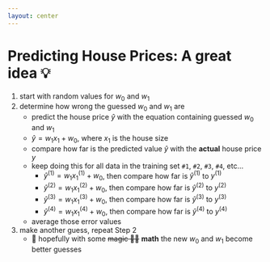 ```yaml
---
layout: center
---
```


# Predicting House Prices: A great idea 💡

1. start with random values for $w_0$ and $w_1$
2. determine how wrong the guessed $w_0$ and $w_1$ are
   - predict the house price $\hat{y}$ with the equation containing guessed $w_0$ and $w_1$
   - $\hat{y} = w_1x_1 + w_0$, where $x_1$ is the house size
   - compare how far is the predicted value $\hat{y}$ with the **actual** house price $y$
   - keep doing this for all data in the training set `#1`, `#2`, `#3`, `#4`, etc...
     + $\hat{y}^{(1)} = w_1x_1^{(1)} + w_0$, then compare how far is $\hat{y}^{(1)}$ to $y^{(1)}$
     + $\hat{y}^{(2)} = w_1x_1^{(2)} + w_0$, then compare how far is $\hat{y}^{(2)}$ to $y^{(2)}$
     + $\hat{y}^{(3)} = w_1x_1^{(3)} + w_0$, then compare how far is $\hat{y}^{(3)}$ to $y^{(3)}$
     + $\hat{y}^{(4)} = w_1x_1^{(4)} + w_0$, then compare how far is $\hat{y}^{(4)}$ to $y^{(4)}$
   - average those error values
3. make another guess, repeat Step 2
   - 🙏 hopefully with some ~~magic 🌈✨~~ **math** the new $w_0$ and $w_1$ become better guesses
